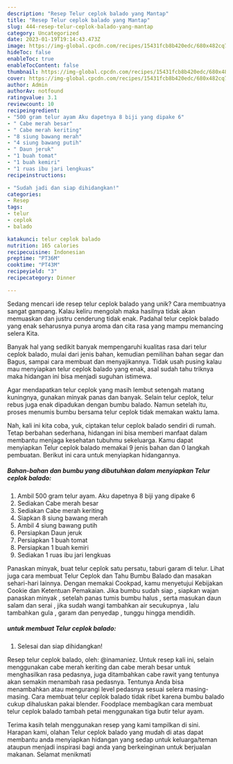 ```yaml
---
description: "Resep Telur ceplok balado yang Mantap"
title: "Resep Telur ceplok balado yang Mantap"
slug: 444-resep-telur-ceplok-balado-yang-mantap
category: Uncategorized
date: 2023-01-19T19:14:43.473Z
image: https://img-global.cpcdn.com/recipes/15431fcb8b420edc/680x482cq70/telur-ceplok-balado-foto-resep-utama.jpg
hideToc: false
enableToc: true
enableTocContent: false
thumbnail: https://img-global.cpcdn.com/recipes/15431fcb8b420edc/680x482cq70/telur-ceplok-balado-foto-resep-utama.jpg
cover: https://img-global.cpcdn.com/recipes/15431fcb8b420edc/680x482cq70/telur-ceplok-balado-foto-resep-utama.jpg
author: Admin
authorAv: notfound
ratingvalue: 3.1
reviewcount: 10
recipeingredient:
- "500 gram telur ayam Aku dapetnya 8 biji yang dipake 6"
- " Cabe merah besar"
- " Cabe merah keriting"
- "8 siung bawang merah"
- "4 siung bawang putih"
- " Daun jeruk"
- "1 buah tomat"
- "1 buah kemiri"
- "1 ruas ibu jari lengkuas"
recipeinstructions:

- "Sudah jadi dan siap dihidangkan!"
categories:
- Resep
tags:
- telur
- ceplok
- balado

katakunci: telur ceplok balado 
nutrition: 165 calories
recipecuisine: Indonesian
preptime: "PT36M"
cooktime: "PT43M"
recipeyield: "3"
recipecategory: Dinner

---
```





Sedang mencari ide resep telur ceplok balado yang unik? Cara membuatnya sangat gampang. Kalau keliru mengolah maka hasilnya tidak akan memuaskan dan justru cenderung tidak enak. Padahal telur ceplok balado yang enak seharusnya punya aroma dan cita rasa yang mampu memancing selera Kita.





Banyak hal yang sedikit banyak mempengaruhi kualitas rasa dari telur ceplok balado, mulai dari jenis bahan, kemudian pemilihan bahan segar dan Bagus, sampai cara membuat dan menyajikannya. Tidak usah pusing kalau mau menyiapkan telur ceplok balado yang enak,      asal sudah tahu triknya maka hidangan ini bisa menjadi suguhan istimewa.














Agar mendapatkan telur ceplok yang masih lembut setengah matang kuningnya, gunakan minyak panas dan banyak. Selain telur ceplok, telur rebus juga enak dipadukan dengan bumbu balado. Namun setelah itu, proses menumis bumbu bersama telur ceplok tidak memakan waktu lama.






Nah, kali ini kita coba, yuk, ciptakan telur ceplok balado sendiri di rumah. Tetap berbahan sederhana, hidangan ini bisa memberi manfaat dalam membantu menjaga kesehatan tubuhmu sekeluarga. Kamu dapat menyiapkan Telur ceplok balado memakai 9 jenis bahan dan 0 langkah pembuatan. Berikut ini cara untuk menyiapkan hidangannya.

<!--inarticleads1-->

##### Bahan-bahan dan bumbu yang dibutuhkan dalam menyiapkan Telur ceplok balado:

1. Ambil 500 gram telur ayam. Aku dapetnya 8 biji yang dipake 6
1. Sediakan  Cabe merah besar
1. Sediakan  Cabe merah keriting
1. Siapkan 8 siung bawang merah
1. Ambil 4 siung bawang putih
1. Persiapkan  Daun jeruk
1. Persiapkan 1 buah tomat
1. Persiapkan 1 buah kemiri
1. Sediakan 1 ruas ibu jari lengkuas


Panaskan minyak, buat telur ceplok satu persatu, taburi garam di telur. Lihat juga cara membuat Telur Ceplok dan Tahu Bumbu Balado dan masakan sehari-hari lainnya. Dengan memakai Cookpad, kamu menyetujui Kebijakan Cookie dan Ketentuan Pemakaian. Jika bumbu sudah siap , siapkan wajan panaskan minyak , setelah panas tumis bumbu halus , serta masukan daun salam dan serai , jika sudah wangi tambahkan air secukupnya , lalu tambahkan gula , garam dan penyedap , tunggu hingga mendidih. 

<!--inarticleads2-->

#####  untuk membuat Telur ceplok balado:


1. Selesai dan siap dihidangkan!

Resep telur ceplok balado, oleh: @inamaniez. Untuk resep kali ini, selain menggunakan cabe merah keriting dan cabe merah besar untuk menghasilkan rasa pedasnya, juga ditambahkan cabe rawit yang tentunya akan semakin menambah rasa pedasnya. Tentunya Anda bisa menambahkan atau mengurangi level pedasnya sesuai selera masing-masing. Cara membuat telur ceplok balado tidak ribet karena bumbu balado cukup dihaluskan pakai blender. Foodplace membagikan cara membuat telur ceplok balado tambah petai menggunakan tiga butir telur ayam. 

Terima kasih telah menggunakan resep yang kami tampilkan di sini. Harapan kami, olahan Telur ceplok balado yang mudah di atas dapat membantu anda menyiapkan hidangan yang sedap untuk keluarga/teman ataupun menjadi inspirasi bagi anda yang berkeinginan untuk berjualan makanan. Selamat menikmati
